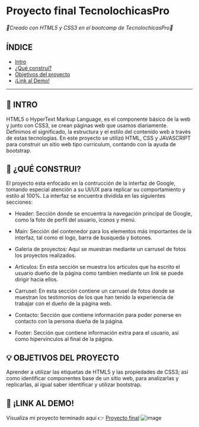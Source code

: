# Proyecto final TecnolochicasPro 
###### 🌸Creado con HTML5 y CSS3 en el bootcamp de TecnolochicasPro🌸

## ÍNDICE
* [Intro](https://github.com/JenniferMich/Google-Clone/edit/main/README.md#intro-)
* [¿Qué construí?](https://github.com/JenniferMich/Google-Clone/edit/main/README.md#qu%C3%A9-construi-)
* [Objetivos del proyecto](https://github.com/JenniferMich/Google-Clone/edit/main/README.md#objetivos-del-proyecto-)
* [¡Link al Demo!](https://github.com/JenniferMich/Google-Clone/edit/main/README.md#link-al-demo-)

***

## 📖 INTRO 
HTML5 o HyperText Markup Language, es el componente básico de la web y junto con CSS3, se crean páginas web que usamos diariamente. 
Definimos el significado, la estructura y el estilo del contenido web a través de estas tecnologías.
En este proyecto se utilizó HTML, CSS y JAVASCRIPT para construir un sitio web tipo curriculum, contando con la ayuda de bootstrap.

## 🔨 ¿QUÉ CONSTRUI? 
El proyecto esta enfocado en la contrucción de la interfaz de Google, tomando especial atención a su UI/UX para replicar su comportamiento
y estilo al 100%. La interfaz se encuentra dividida en las siguientes secciones:
* Header: Sección donde se encuentra la navegación principal de Google, como la foto de perfil del usuario, íconos y menú.

* Main: Sección del contenedor para los elementos más importantes de la interfaz, tal como el logo, barra de busqueda y botones.

* Galeria de proyectos: Aqui se muestran mediante un carrusel de fotos los proyectos realizados.

* Articulos: En esta sección se muestra los articulos que ha escrito el usuario dueño de la página como tambien mediante un link se puede dirigir hacia ellos.

* Carrusel: En esta sección contiene un carrusel de fotos donde se muestran los testimonios de los que han tenido la experiencia de trabajar con el dueño de la página web.

* Contacto: Sección que contiene información para poder ponerse en contacto con la persona dueña de la página.

* Footer: Sección que contiene información extra para el usuario, asi como hipervínculos al final de la página.

## 💡 OBJETIVOS DEL PROYECTO 
Aprender a utilizar las etiquetas de HTML5 y las propiedades de CSS3; así como identificar componentes base de un sitio web,
para analizarlas y replicarlas, al igual saber identificar y utilizar bootstrap.

## 📎 ¡LINK AL DEMO! 
Visualiza mi proyecto terminado aquí  👉 [Proyecto final](https://jennifermich.github.io/P-gina-de-curriculum/)
![image](https://github.com/JenniferMich/P-gina-de-curriculum/assets/131729686/671c0e12-cfcd-4129-9dd8-c6c874ae6ba2)



